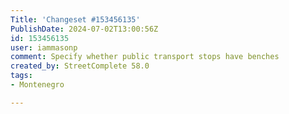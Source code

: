 ```yaml
---
Title: 'Changeset #153456135'
PublishDate: 2024-07-02T13:00:56Z
id: 153456135
user: iammasonp
comment: Specify whether public transport stops have benches
created_by: StreetComplete 58.0
tags:
- Montenegro

---
```

